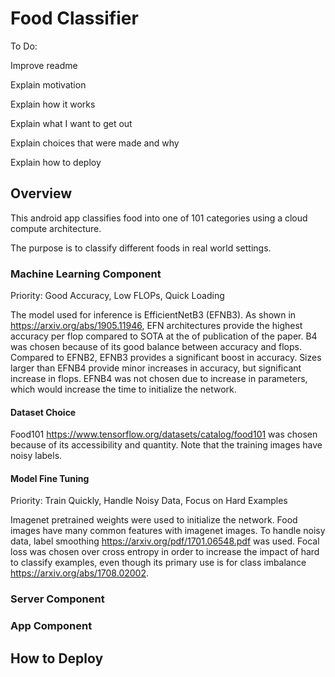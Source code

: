 # Food Classifier 

To Do: 

Improve readme 

Explain motivation 

Explain how it works 

Explain what I want to get out 

Explain choices that were made and why 

Explain how to deploy 

## Overview 

This android app classifies food into one of 101 categories using a cloud compute architecture.

The purpose is to classify different foods in real world settings. 

### Machine Learning Component 

Priority: Good Accuracy, Low FLOPs, Quick Loading

The model used for inference is EfficientNetB3 (EFNB3). 
As shown in https://arxiv.org/abs/1905.11946, EFN architectures provide the 
highest accuracy per flop compared to SOTA at the of publication of 
the paper. B4 was chosen because of its good balance between accuracy and 
flops. Compared to EFNB2, EFNB3 provides a significant boost in accuracy. 
Sizes larger than EFNB4 provide minor increases in accuracy, but significant
increase in flops. EFNB4 was not chosen due to increase in parameters, which
would increase the time to initialize the network. 

#### Dataset Choice 

Food101 https://www.tensorflow.org/datasets/catalog/food101 was chosen 
because of its accessibility and quantity. Note that the training images
have noisy labels. 

#### Model Fine Tuning 

Priority: Train Quickly, Handle Noisy Data, Focus on Hard Examples 

Imagenet pretrained weights were used to initialize the network. Food images
have many common features with imagenet images. To handle noisy data, label 
smoothing https://arxiv.org/pdf/1701.06548.pdf was used. Focal loss was 
chosen over cross entropy in order to increase the impact of hard to classify
examples, even though its primary use is for class imbalance https://arxiv.org/abs/1708.02002.

### Server Component 

### App Component 


## How to Deploy 




